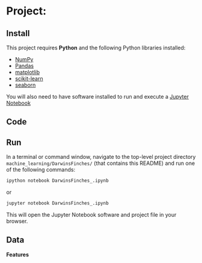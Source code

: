 # Project: 


## Install

This project requires **Python** and the following Python libraries installed:

- [NumPy](http://www.numpy.org/)
- [Pandas](http://pandas.pydata.org/)
- [matplotlib](http://matplotlib.org/)
- [scikit-learn](http://scikit-learn.org/stable/)
- [seaborn](https://seaborn.pydata.org/)

You will also need to have software installed to run and execute a [Jupyter Notebook](http://ipython.org/notebook.html)


## Code


## Run

In a terminal or command window, navigate to the top-level project directory `machine_learning/DarwinsFinches/` (that contains this README) and run one of the following commands:

```bash
ipython notebook DarwinsFinches_.ipynb
```  
or
```bash
jupyter notebook DarwinsFinches_.ipynb
```

This will open the Jupyter Notebook software and project file in your browser.

## Data

**Features**

